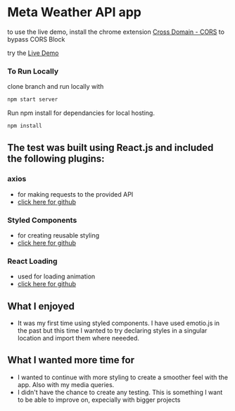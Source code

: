 # Meta Weather API app

 to use the live demo, install the chrome extension [Cross Domain - CORS](https://chrome.google.com/webstore/detail/cross-domain-cors/mjhpgnbimicffchbodmgfnemoghjakai) to bypass CORS Block
  
try the [Live Demo](https://phunky-phresh.github.io/meta-weather/)

### To Run Locally
clone branch and run locally with 
```bash
npm start server
```

Run npm install for dependancies for local hosting.
```bash
npm install
``` 

## The test was built using React.js and included the following plugins:
### axios
- for making requests to the provided API
- [click here for github](https://github.com/axios/axios)
### Styled Components
- for creating reusable styling 
- [click here for github](https://github.com/styled-components/styled-components)
### React Loading
- used for loading animation 
- [click here for github](https://github.com/fakiolinho/react-loading)

## What I enjoyed
- It was my first time using styled components. I have used emotio.js in the past but this time I wanted to try declaring styles in a singular location and import them where neeeded.

## What I wanted more time for
- I wanted to continue with more styling to create a smoother feel with the app. Also with my media queries.
- I didn't have the chance to create any testing. This is something I want to be able to improve on, expecially with bigger projects